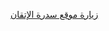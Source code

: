 <!-- موقع سدرة الإتقان -->
<a href="https://www.sedra-itqan.com/ar" target="_blank" rel="noopener noreferrer">زيارة موقع سدرة الإتقان</a>
